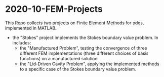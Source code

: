 # 2020-10-FEM-Projects

This Repo collects two projects on Finite Element Methods for pdes, implemented in MATLAB.

- the "Stokes" project implements the Stokes boundary value problem. In includes:
  - the "Manufactured Problem", testing the convergence of three different FEM implementations (three different choices of basis functions) on a manufactured solution
  - the "Lid-Driven Cavity Problem", applying the implemented methods to a specific case of the Stokes boundary value problem.
 

